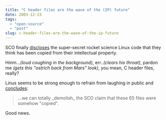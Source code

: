 ```yaml
---
title: "C header files are the wave of the (IP) future"
date: 2003-12-23
tags: 
  - "open-source"
  - "post"
slug: c-header-files-are-the-wave-of-the-ip-future
---
```


SCO finally [discloses](http://lwn.net/Articles/64052/) the super-secret rocket science Linux code that they think has been copied from their intellectual property.

Hmm..._(loud coughing in the background)_, err.._(clears his throat)_, pardon me _(gets this "ostrich back from Mars" look)_, you mean, C header files, really?

Linus seems to be strong enough to refrain from laughing in public and [concludes](http://www.ussg.iu.edu/hypermail/linux/kernel/0312.2/1241.html):

> ...we can totally \_demolish\_ the SCO claim that these 65 files were somehow "copied".

Good news.
